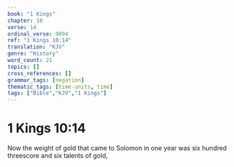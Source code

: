 ```yaml
---
book: "1 Kings"
chapter: 10
verse: 14
ordinal_verse: 9094
ref: "1 Kings 10:14"
translation: "KJV"
genre: "History"
word_count: 21
topics: []
cross_references: []
grammar_tags: [negation]
thematic_tags: [time-units, time]
tags: ["Bible","KJV","1 Kings"]
---
```


# 1 Kings 10:14

Now the weight of gold that came to Solomon in one year was six hundred threescore and six talents of gold,
